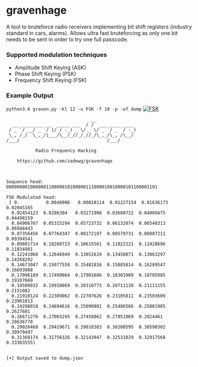 # gravenhage

A tool to bruteforce radio receivers implementing bit shift registers (industry standard in cars, alarms). Allows ultra fast bruteforcing as only one bit needs to be sent in order to try one full passcode.

### Supported modulation techniques
* Amplitude Shift Keying (ASK)
* Phase Shift Keying (PSK)
* Frequency Shift Keying (FSK)

### Example Output
``python3.6 graven.py -kl 12 -u FSK -f 10 -p -of dump``
<a href="https://github.com/zadewg/"><img src="https://image.ibb.co/e7u0OK/fsk.png" title="FSK" alt="FSK"></a>

``` 
                                __                  
  ___ ________ __  _____ ___  / /  ___ ____ ____   
 / _ `/ __/ _ `/ |/ / -_) _ \/ _ \/ _ `/ _ `/ -_)  
 \_, /_/  \_,_/|___/\__/_//_/_//_/\_,_/\_, /\__/   
/___/                                 /___/        

           Radio Frequency Hacking              

    https://github.com/zadewg/gravenhage  

 

Sequence head: 000000001000000110000010100000111000010010000101100001101

FSK Modulated head:
 [ 0.          0.0040906   0.00818114  0.01227154  0.01636173  0.02045165
  0.02454123  0.0286304   0.03271908  0.03680722  0.04089475  0.04498159
  0.04906767  0.05315294  0.05723732  0.06132074  0.06540313  0.06948443
  0.07356456  0.07764347  0.08172107  0.08579731  0.08987211  0.09394541
  0.09801714  0.10208723  0.10615561  0.11022221  0.11428696  0.11834981
  0.12241068  0.12646949  0.13052619  0.13458071  0.13863297  0.14268292
  0.14673047  0.15077558  0.15481816  0.15885814  0.16289547  0.16693008
  0.17096189  0.17499084  0.17901686  0.18303989  0.18705985  0.19107669
  0.19509032  0.19910069  0.20310773  0.20711138  0.21111155  0.2151082
  0.21910124  0.22309062  0.22707626  0.23105811  0.23503609  0.23901013
  0.24298018  0.24694616  0.25090801  0.25486566  0.25881905  0.2627681
  0.26671276  0.27065295  0.27458862  0.27851969  0.2824461   0.28636778
  0.29028468  0.29419671  0.29810383  0.30200595  0.30590302  0.30979497
  0.31368174  0.31756326  0.32143947  0.32531029  0.32917568  0.33303555]


[+] Output saved to dump.json

```


